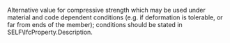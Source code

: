 ﻿Alternative value for compressive strength which may be used under material and code dependent conditions (e.g. if deformation is tolerable, or far from ends of the member); conditions should be stated in SELF\IfcProperty.Description.
